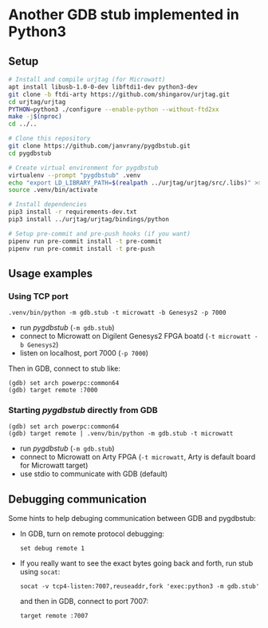 # Another GDB stub implemented in Python3

## Setup
```sh
# Install and compile urjtag (for Microwatt)
apt install libusb-1.0-0-dev libftdi1-dev python3-dev
git clone -b ftdi-arty https://github.com/shingarov/urjtag.git
cd urjtag/urjtag
PYTHON=python3 ./configure --enable-python --without-ftd2xx
make -j$(nproc)
cd ../..

# Clone this repository
git clone https://github.com/janvrany/pygdbstub.git
cd pygdbstub

# Create virtual environment for pygdbstub
virtualenv --prompt "pygdbstub" .venv
echo "export LD_LIBRARY_PATH=$(realpath ../urjtag/urjtag/src/.libs)" >> .venv/bin/activate
source .venv/bin/activate

# Install dependencies
pip3 install -r requirements-dev.txt
pip3 install ../urjtag/urjtag/bindings/python

# Setup pre-commit and pre-push hooks (if you want)
pipenv run pre-commit install -t pre-commit
pipenv run pre-commit install -t pre-push
```

## Usage examples

### Using TCP port

```
.venv/bin/python -m gdb.stub -t microwatt -b Genesys2 -p 7000
```

* run *pygdbstub* (`-m gdb.stub`)
* connect to Microwatt on Digilent Genesys2 FPGA boatd (`-t microwatt -b Genesys2`)
* listen on localhost, port 7000 (`-p 7000`)

Then in GDB, connect to stub like:

```
(gdb) set arch powerpc:common64
(gdb) target remote :7000
```

### Starting *pygdbstub* directly from GDB

```
(gdb) set arch powerpc:common64
(gdb) target remote | .venv/bin/python -m gdb.stub -t microwatt
```

* run *pygdbstub* (`-m gdb.stub`)
* connect to Microwatt on Arty FPGA (`-t microwatt`, Arty is default board for Microwatt target)
* use stdio to communicate with GDB (default)

## Debugging communication

Some hints to help debuging communication between GDB and pygdbstub:

 * In GDB, turn on remote protocol debugging:

   ```
   set debug remote 1
   ```

 * If you really want to see the exact bytes going back and forth, run
   stub using `socat`:

   ```
   socat -v tcp4-listen:7007,reuseaddr,fork 'exec:python3 -m gdb.stub'
   ```

   and then in GDB, connect to port 7007:

   ```
   target remote :7007
   ```
